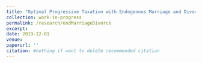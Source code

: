```yaml
---
title: "Optimal Progressive Taxation with Endogenous Marriage and Divorce"
collection: work-in-progress
permalink: /research/endMarriageDivorce
excerpt: 
date: 2019-12-01
venue: 
paperurl: ''
citation: #nothing if want to delete recommended citation
---
```

<!--
    The following is used in detailed page of the research, while above is used in research page

[Download paper here](https://www.aeaweb.org/articles?id=10.1257/pandp.20181060)

Recommended citation: Your Name, You. (2009). "Papers Title Number 1." <i>Journal 1</i>. 1(1).
--->